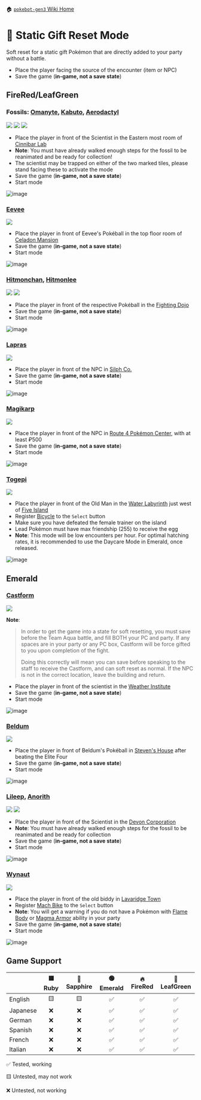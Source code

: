 🏠 [`pokebot-gen3` Wiki Home](../Readme.md)

# 🎁 Static Gift Reset Mode

Soft reset for a static gift Pokémon that are directly added to your party without a battle.

- Place the player facing the source of the encounter (item or NPC)
- Save the game (**in-game, not a save state**)

## FireRed/LeafGreen

### Fossils: [Omanyte](<https://bulbapedia.bulbagarden.net/wiki/Omanyte_(Pok%C3%A9mon)>), [Kabuto](<https://bulbapedia.bulbagarden.net/wiki/Kabuto_(Pok%C3%A9mon)>), [Aerodactyl](<https://bulbapedia.bulbagarden.net/wiki/Aerodactyl_(Pok%C3%A9mon)>)

![](../../modules/web/static/sprites/pokemon/shiny/Omanyte.png)
![](../../modules/web/static/sprites/pokemon/shiny/Kabuto.png)
![](../../modules/web/static/sprites/pokemon/shiny/Aerodactyl.png)

- Place the player in front of the Scientist in the Eastern most room of [Cinnibar Lab](https://bulbapedia.bulbagarden.net/wiki/Cinnabar_Island#Cinnabar_Lab)
- **Note**: You must have already walked enough steps for the fossil to be reanimated and be ready for collection!
- The scientist may be trapped on either of the two marked tiles, please stand facing these to activate the mode
- Save the game (**in-game, not a save state**)
- Start mode

![image](../images/gift_frlg_fossils.png)

### [Eevee](<https://bulbapedia.bulbagarden.net/wiki/Eevee_(Pok%C3%A9mon)>)

![](../../modules/web/static/sprites/pokemon/shiny/Eevee.png)

- Place the player in front of Eevee's Pokéball in the top floor room of [Celadon Mansion](https://bulbapedia.bulbagarden.net/wiki/Celadon_Condominiums)
- Save the game (**in-game, not a save state**)
- Start mode

![image](../images/gift_eevee.png)

### [Hitmonchan](<https://bulbapedia.bulbagarden.net/wiki/Hitmonchan_(Pok%C3%A9mon)>), [Hitmonlee](<https://bulbapedia.bulbagarden.net/wiki/Hitmonlee_(Pok%C3%A9mon)>)

![](../../modules/web/static/sprites/pokemon/shiny/Hitmonchan.png)
![](../../modules/web/static/sprites/pokemon/shiny/Hitmonlee.png)

- Place the player in front of the respective Pokéball in the [Fighting Dojo](https://bulbapedia.bulbagarden.net/wiki/Fighting_Dojo)
- Save the game (**in-game, not a save state**)
- Start mode

![image](../images/gift_hitmons.png)

### [Lapras](<https://bulbapedia.bulbagarden.net/wiki/Lapras_(Pok%C3%A9mon)>)

![](../../modules/web/static/sprites/pokemon/shiny/Lapras.png)

- Place the player in front of the NPC in [Silph Co.](https://bulbapedia.bulbagarden.net/wiki/Silph_Co.)
- Save the game (**in-game, not a save state**)
- Start mode

![image](../images/gift_lapras.png)

### [Magikarp](<https://bulbapedia.bulbagarden.net/wiki/Magikarp_(Pok%C3%A9mon)>)

![](../../modules/web/static/sprites/pokemon/shiny/Magikarp.png)

- Place the player in front of the NPC in [Route 4 Pokémon Center](https://bulbapedia.bulbagarden.net/wiki/Kanto_Route_4), with at least ₽500
- Save the game (**in-game, not a save state**)
- Start mode

![image](../images/gift_magikarp.png)

### [Togepi](<https://bulbapedia.bulbagarden.net/wiki/Togepi_(Pok%C3%A9mon)>)

![](../../modules/web/static/sprites/pokemon/shiny/Togepi.png)

- Place the player in front of the Old Man in the [Water Labyrinth](https://bulbapedia.bulbagarden.net/wiki/Water_Labyrinth) just west of [Five Island](https://bulbapedia.bulbagarden.net/wiki/Five_Island)
- Register [Bicycle]() to the `Select` button
- Make sure you have defeated the female trainer on the island
- Lead Pokémon must have max friendship (255) to receive the egg
- **Note**: This mode will be low encounters per hour. For optimal hatching rates, it is recommended to use the Daycare Mode in Emerald, once released.

![image](../images/gift_togepi.png)

## Emerald

### [Castform](<https://bulbapedia.bulbagarden.net/wiki/Castform_(Pok%C3%A9mon)>)

![](../../modules/web/static/sprites/pokemon/shiny/Castform.png)

**Note**:

> In order to get the game into a state for soft resetting, you must save before the Team Aqua battle, and fill BOTH your PC and party.
> If any spaces are in your party or any PC box, Castform will be force gifted to you upon completion of the fight.
>
> Doing this correctly will mean you can save before speaking to the staff to receive the Castform, and can soft reset as normal.
> If the NPC is not in the correct location, leave the building and return.

- Place the player in front of the scientist in the [Weather Institute](https://bulbapedia.bulbagarden.net/wiki/Weather_Institute)
- Save the game (**in-game, not a save state**)
- Start mode

![image](../images/gift_castform.png)

### [Beldum](<https://bulbapedia.bulbagarden.net/wiki/Beldum_(Pok%C3%A9mon)>)

![](../../modules/web/static/sprites/pokemon/shiny/Beldum.png)

- Place the player in front of Beldum's Pokéball in [Steven's House](https://bulbapedia.bulbagarden.net/wiki/Mossdeep_City#Steven.27s_house) after beating the Elite Four
- Save the game (**in-game, not a save state**)
- Start mode

![image](../images/gift_beldum.png)

### [Lileep](<https://bulbapedia.bulbagarden.net/wiki/Lileep_(Pok%C3%A9mon)>), [Anorith](<https://bulbapedia.bulbagarden.net/wiki/Anorith_(Pok%C3%A9mon)>)

![](../../modules/web/static/sprites/pokemon/shiny/Anorith.png)
![](../../modules/web/static/sprites/pokemon/shiny/Lileep.png)

- Place the player in front of the Scientist in the [Devon Corporation](https://bulbapedia.bulbagarden.net/wiki/Devon_Corporation)
- **Note**: You must have already walked enough steps for the fossil to be reanimated and be ready for collection
- Save the game (**in-game, not a save state**)
- Start mode

![image](../images/gift_rse_fossils.png)

### [Wynaut](<https://bulbapedia.bulbagarden.net/wiki/Wynaut_(Pok%C3%A9mon)>)

![](../../modules/web/static/sprites/pokemon/shiny/Wynaut.png)

- Place the player in front of the old biddy in [Lavaridge Town](https://bulbapedia.bulbagarden.net/wiki/Lavaridge_Town)
- Register [Mach Bike](https://bulbapedia.bulbagarden.net/wiki/Mach_Bike) to the `Select` button
- **Note**: You will get a warning if you do not have a Pokémon with [Flame Body](<https://bulbapedia.bulbagarden.net/wiki/Flame_Body_(Ability)>) or [Magma Armor](<https://bulbapedia.bulbagarden.net/wiki/Magma_Armor_(Ability)>) ability in your party
- Save the game (**in-game, not a save state**)
- Start mode

![image](../images/gift_wynaut.png)

## Game Support

|          | 🟥 Ruby | 🔷 Sapphire | 🟢 Emerald | 🔥 FireRed | 🌿 LeafGreen |
|:---------|:-------:|:-----------:|:----------:|:----------:|:------------:|
| English  |   🟨    |     🟨      |     ✅      |     ✅      |      ✅       |
| Japanese |    ❌    |      ❌      |     ✅      |     ✅      |      ✅       |
| German   |    ❌    |      ❌      |     ✅      |     ✅      |      ✅       |
| Spanish  |    ❌    |      ❌      |     ✅      |     ✅      |      ✅       |
| French   |    ❌    |      ❌      |     ✅      |     ✅      |      ✅       |
| Italian  |    ❌    |      ❌      |     ✅      |     ✅      |      ✅       |

✅ Tested, working

🟨 Untested, may not work

❌ Untested, not working
